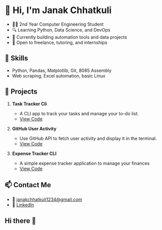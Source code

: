 # 👋 Hi, I'm Janak Chhatkuli
- 🧑‍💻 2nd Year Computer Engineering Student
- 🔍 Learning Python, Data Science, and DevOps
- 🎯 Currently building automation tools and data projects
- 🚀 Open to freelance, tutoring, and internships

## 🧠 Skills
- Python, Pandas, Matplotlib, Git, 8085 Assembly
- Web scraping, Excel automation, basic Linux

## 💼 Projects
1. **Task Tracker Cli**  
   - A CLI app to track your tasks and manage your to-do list.  
   - [View Code](https://github.com/janakchhatkuli/Task-Tracker-CLI.git)

2. **GitHub User Activity**  
   - Use GitHub API to fetch user activity and display it in the terminal.  
   - [View Code](https://github.com/janakchhatkuli/GitHub-User-Activity.git)

3. **Expense Tracker CLI**  
   - A simple expense tracker application to manage your finances 
   - [View Code](https://github.com/janakchhatkuli/Expense-Tracker.git)

## 📫 Contact Me
- 📧 janakchhatkuli1234@gmail.com
- 🔗 [LinkedIn](https://www.linkedin.com/in/janak-chhatkuli-b64751288/)
## Hi there 👋


